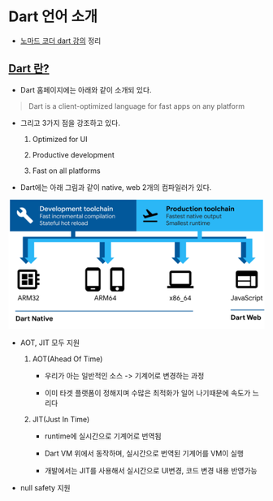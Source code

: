 # Dart 언어 소개

* [노마드 코더 dart 강의](https://nomadcoders.co/dart-for-beginners/lobby) 정리

## [Dart 란?](https://dart.dev/)

* Dart 홈페이지에는 아래와 같이 소개되 있다.

>Dart is a client-optimized language for fast apps on any platform

* 그리고 3가지 점을 강조하고 있다.

    1. Optimized for UI

    2. Productive development

    3. Fast on all platforms

* Dart에는 아래 그림과 같이 native, web 2개의 컴파일러가 있다.

![img](./images/Dart-platforms.svg)

* AOT, JIT 모두 지원

    1. AOT(Ahead Of Time)

        * 우리가 아는 일반적인 소스 -> 기계어로 변경하는 과정

        * 이미 타겟 플랫폼이 정해지며 수많은 최적화가 일어 나기때문에 속도가 느리다

    2. JIT(Just In Time)

        * runtime에 실시간으로 기계어로 번역됨

        * Dart VM 위에서 동작하며, 실시간으로 번역된 기계어를 VM이 실행

        * 개발에서는 JIT를 사용해서 실시간으로 UI변경, 코드 변경 내용 반영가능

* null safety 지원
